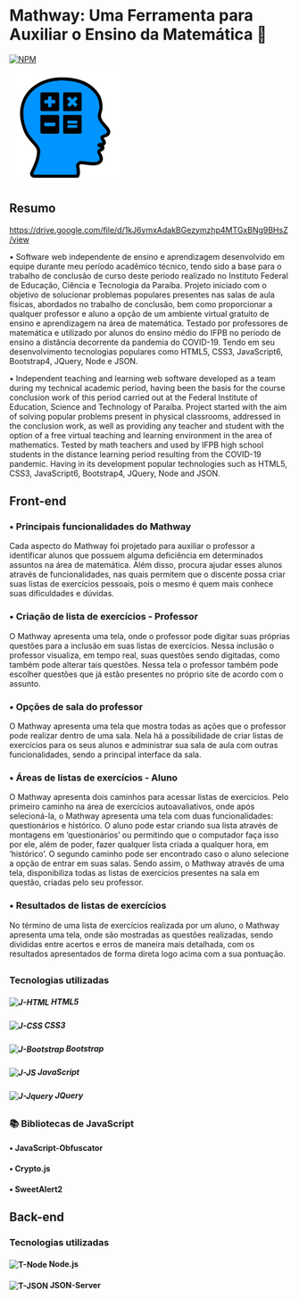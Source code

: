 # Mathway: Uma Ferramenta para Auxiliar o Ensino da Matemática 🔢
[![NPM](https://img.shields.io/npm/l/react)](https://github.com/taw-ham/mathway2/blob/main/license)

![NPM](https://github.com/taw-ham/mathway2/blob/main/_site/fotis/logo.png)

## Resumo

https://drive.google.com/file/d/1kJ6ymxAdakBGezymzhp4MTGxBNg9BHsZ/view

• Software web independente de ensino e aprendizagem desenvolvido em equipe durante meu período acadêmico técnico, tendo sido a base para o trabalho de conclusão de curso deste período realizado no Instituto Federal de Educação, Ciência e Tecnologia da Paraíba. Projeto iniciado com o objetivo de solucionar problemas populares presentes nas salas de aula físicas, abordados no trabalho de conclusão, bem como proporcionar a qualquer professor e aluno a opção de um ambiente virtual gratuito de ensino e aprendizagem na área de matemática. Testado por professores de matemática e utilizado por alunos do ensino médio do IFPB no período de ensino a distância decorrente da pandemia do COVID-19. Tendo em seu desenvolvimento tecnologias populares como HTML5, CSS3, JavaScript6, Bootstrap4, JQuery, Node e JSON.

• Independent teaching and learning web software developed as a team during my technical academic period, having been the basis for the course conclusion work of this period carried out at the Federal Institute of Education, Science and Technology of Paraíba. Project started with the aim of solving popular problems present in physical classrooms, addressed in the conclusion work, as well as providing any teacher and student with the option of a free virtual teaching and learning environment in the area of mathematics. Tested by math teachers and used by IFPB high school students in the distance learning period resulting from the COVID-19 pandemic. Having in its development popular technologies such as HTML5, CSS3, JavaScript6, Bootstrap4, JQuery, Node and JSON.

## Front-end

### • Principais funcionalidades do Mathway

Cada aspecto do Mathway foi projetado para auxiliar o professor a identificar alunos que possuem alguma deficiência em determinados assuntos na área de matemática. Além disso, procura ajudar esses alunos através de funcionalidades, nas quais permitem que o discente possa criar suas listas de exercícios pessoais, pois o mesmo é quem mais conhece suas dificuldades e dúvidas.

### • Criação de lista de exercícios - Professor

O Mathway apresenta uma tela, onde o professor pode digitar suas próprias questões para a inclusão em suas listas de exercícios. Nessa inclusão o professor visualiza, em tempo real, suas questões sendo digitadas, como também pode alterar tais questões. Nessa tela o professor também pode escolher questões que já estão presentes no próprio site de acordo com o assunto.

### • Opções de sala do professor

O Mathway apresenta uma tela que mostra todas as ações que o professor pode realizar dentro de uma sala. Nela há a possibilidade de criar listas de exercícios para os seus alunos e administrar sua sala de aula com outras funcionalidades, sendo a principal interface da sala.

### • Áreas de listas de exercícios - Aluno

O Mathway apresenta dois caminhos para acessar listas de exercícios. Pelo primeiro caminho na área de exercícios autoavaliativos, onde após selecioná-la, o Mathway apresenta uma tela com duas funcionalidades: questionários e histórico. O aluno pode estar criando sua lista através de montagens em ‘questionários’ ou permitindo que o computador faça isso por ele, além de poder, fazer qualquer lista criada a qualquer hora, em ‘histórico’. O segundo caminho pode ser encontrado caso o aluno selecione a opção de entrar em suas salas. Sendo assim, o Mathway através de uma tela, disponibiliza todas as listas de exercícios presentes na sala em questão, criadas pelo seu professor.

### • Resultados de listas de exercícios

No término de uma lista de exercícios realizada por um aluno, o Mathway apresenta uma tela, onde são mostradas as questões realizadas, sendo divididas entre acertos e erros de maneira mais detalhada, com os resultados apresentados de forma direta logo acima com a sua pontuação.

##

### Tecnologias utilizadas

##### <img align="center" alt="J-HTML" height="30" width="40" src="https://cdn.jsdelivr.net/gh/devicons/devicon/icons/html5/html5-original.svg"> HTML5
##### <img align="center" alt="J-CSS" height="30" width="40" src="https://cdn.jsdelivr.net/gh/devicons/devicon/icons/css3/css3-original.svg"> CSS3
##### <img align="center" alt="J-Bootstrap" height="30" width="40" src="https://cdn.jsdelivr.net/gh/devicons/devicon/icons/bootstrap/bootstrap-original.svg"> Bootstrap
##### <img align="center" alt="J-JS" height="30" width="40" src="https://cdn.jsdelivr.net/gh/devicons/devicon/icons/javascript/javascript-original.svg"> JavaScript
##### <img align="center" alt="J-Jquery" height="30" width="40" src="https://cdn.jsdelivr.net/gh/devicons/devicon/icons/jquery/jquery-original.svg"> JQuery

##

### 📚 Bibliotecas de JavaScript

#### • JavaScript-Obfuscator
#### • Crypto.js
#### • SweetAlert2

## Back-end

### Tecnologias utilizadas

#### <img align="center" alt="T-Node" height="30" width="40" src="https://cdn.jsdelivr.net/gh/devicons/devicon/icons/nodejs/nodejs-original.svg"> Node.js
#### <img align="center" alt="T-JSON" height="30" width="40" src="https://cdn.jsdelivr.net/gh/devicons/devicon/icons/github/github-original.svg"> JSON-Server
